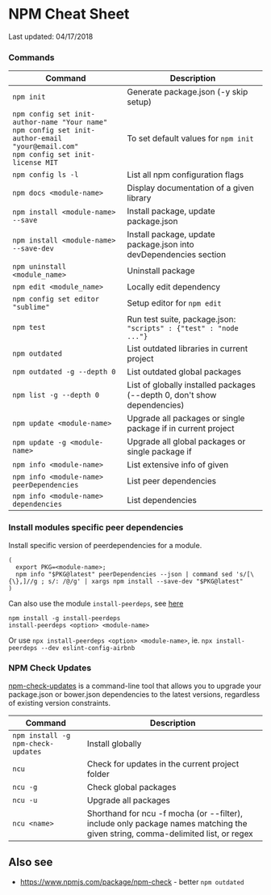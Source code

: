 # NPM Cheat Sheet

Last updated: 04/17/2018

### Commands

| Command                                   | Description                                                           |
| ---                                       | ---                                                                   |
| `npm init`                                | Generate package.json (-y skip setup)                                 |
| `npm config set init-author-name "Your name"`<br/>`npm config set init-author-email "your@email.com"`<br/>`npm config set init-license MIT`                                | To set default values for `npm init`                                                |
| `npm config ls -l`                        | List all npm configuration flags                                      |
| `npm docs <module-name>`                  | Display documentation of a given library                              |
| `npm install <module-name> --save`        | Install package, update package.json                                  |
| `npm install <module-name> --save-dev`    | Install package, update package.json into devDependencies section     |
| `npm uninstall <module_name>`             | Uninstall package                                                     |
| `npm edit <module_name>`                  | Locally edit dependency                                               |
| `npm config set editor "sublime"`         | Setup editor for `npm edit`                                           |
| `npm test`                                | Run test suite, package.json: `"scripts" : {"test" : "node ..."}`     |
| `npm outdated`                            | List outdated libraries in current project                            |
| `npm outdated -g --depth 0`               | List outdated global packages                                         |
| `npm list -g --depth 0`                   | List of globally installed packages (--depth 0, don't show dependencies)      |
| `npm update <module-name>`                | Upgrade all packages or single package if <module-name> in current project    |
| `npm update -g <module-name>`             | Upgrade all global packages or single package if <module-name>        |
| `npm info <module-name>`                  | List extensive info of given <module-name>                            |
| `npm info <module-name> peerDependencies` | List <module-name> peer dependencies                                  |
| `npm info <module-name> dependencies`     | List <module-name> dependencies                                       |


### Install modules specific peer dependencies

Install specific version of peerdependencies for a module.

```shell
(
  export PKG=<module-name>;
  npm info "$PKG@latest" peerDependencies --json | command sed 's/[\{\},]//g ; s/: /@/g' | xargs npm install --save-dev "$PKG@latest"
)
```

Can also use the module `install-peerdeps`, see [here](https://www.npmjs.com/package/install-peerdeps)

```shell
npm install -g install-peerdeps
install-peerdeps <option> <module-name>
```

Or use `npx install-peerdeps <option> <module-name>`, ie. `npx install-peerdeps --dev eslint-config-airbnb`

### NPM Check Updates

[npm-check-updates](https://www.npmjs.com/package/npm-check-updates) is a command-line tool that allows you to upgrade your package.json or bower.json dependencies to the latest versions, regardless of existing version constraints.

| Command                                   | Description                                      |
| ---                                       | ---                                              |
| `npm install -g npm-check-updates`        | Install globally                                 |
| `ncu`                                     | Check for updates in the current project folder  |
| `ncu -g`                                  | Check global packages                            |
| `ncu -u`                                  | Upgrade all packages                             |
| `ncu <name>`                              | Shorthand for ncu -f mocha (or --filter), include only package names matching the given string, comma-delimited list, or regex   |


## Also see
* https://www.npmjs.com/package/npm-check - better `npm outdated`